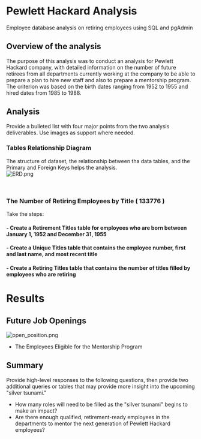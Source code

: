 # Pewlett Hackard Analysis
Employee database analysis on retiring employees using SQL and pgAdmin

## Overview of the analysis
The purpose of this analysis was to conduct an analysis for Pewlett Hackard company, with detailed information on the number of future retirees from all departments currently working at the company to be able to prepare a plan to hire new staff and also to prepare a mentorship program. <br/>
The criterion was based on the birth dates ranging from 1952 to 1955 and hired dates from 1985 to 1988.

## Analysis
Provide a bulleted list with four major points from the two analysis deliverables. Use images as support where needed.

### Tables Relationship Diagram
The structure of dataset, the relationship between tha data tables, and the Primary and Foreign  Keys helps the analysis. <br/>
![ERD.png](files/ERD.png) <br/>

<br/>

### The Number of Retiring Employees by Title  ( 133776 )

Take the steps:

  #### - Create a Retirement Titles table for employees who are born between January 1, 1952 and December 31, 1955

  #### - Create a Unique Titles table that contains the employee number, first and last name, and most recent title

  #### - Create a Retiring Titles table that contains the number of titles filled by employees who are retiring



# Results

## Future Job Openings
![open_position.png](files/open_position.png) <br/>









- The Employees Eligible for the Mentorship Program




## Summary
Provide high-level responses to the following questions, then provide two additional queries or tables that may provide more insight into the upcoming "silver tsunami."
- How many roles will need to be filled as the "silver tsunami" begins to make an impact?
- Are there enough qualified, retirement-ready employees in the departments to mentor the next generation of Pewlett Hackard employees?
